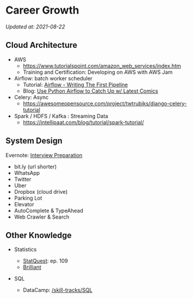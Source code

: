 # Career Growth

_Updated at: 2021-08-22_

## Cloud Architecture
- AWS 
  - https://www.tutorialspoint.com/amazon_web_services/index.htm
  - Training and Certification: Developing on AWS with AWS Jam
- Airflow: batch worker scheduler
  - Tutorial: [Airflow - Writing The First Pipeline](
https://www.applydatascience.com/airflow/writing-your-first-pipeline/) 
  - Blog: [Use Python Airflow to Catch Up w/ Latest Comics](
https://leemeng.tw/a-story-about-airflow-and-data-engineering-using-how-to-use-python-to-catch-up-with-latest-comics-as-an-example.html)
- Celery: Async
  - https://awesomeopensource.com/project/twtrubiks/django-celery-tutorial 
- Spark / HDFS / Kafka : Streaming Data
  - https://intellipaat.com/blog/tutorial/spark-tutorial/ 

## System Design

Evernote: [Interview Preparation](
https://www.evernote.com/shard/s576/client/snv?noteGuid=7e58b450-1abe-43a8-bf82-fbf07f1db13c&noteKey=049802174415b418a2e65f75b744ab72&sn=https%3A%2F%2Fwww.evernote.com%2Fshard%2Fs576%2Fsh%2F7e58b450-1abe-43a8-bf82-fbf07f1db13c%2F049802174415b418a2e65f75b744ab72&title=Interview%2BPreparation)

- bit.ly (url shorter)
- WhatsApp
- Twitter
- Uber
- Dropbox (cloud drive)
- Parking Lot
- Elevator
- AutoComplete & TypeAhead
- Web Crawler & Search

## Other Knowledge
  
- Statistics 
  - [StatQuest](youtube.com/playlist?list=PLblh5JKOoLUIcdlgu78MnlATeyx4cEVeR): ep. 109 
  - [Brilliant](https://brilliant.org/)

- SQL
  - DataCamp: [/skill-tracks/SQL](https://learn.datacamp.com/skill-tracks)